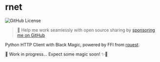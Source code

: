 # rnet

![GitHub License](https://img.shields.io/github/license/0x676e67/rnet)

> 🚀 Help me work seamlessly with open source sharing by [sponsoring me on GitHub](https://github.com/0x676e67/0x676e67/blob/main/SPONSOR.md)

Python HTTP Client with Black Magic, powered by FFI from [rquest](https://github.com/0x676e67/rquest).

🚧 Work in progress... Expect some magic soon! ✨🥵